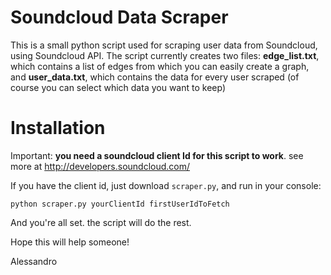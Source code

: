 # Soundcloud Data Scraper
This is a small python script used for scraping user data from Soundcloud, using Soundcloud API.
The script currently creates two files: **edge_list.txt**, which contains a list of edges from which you can easily create a graph, and **user_data.txt**, which contains the data for every user scraped (of course you can select which data you want to keep)

# Installation

Important: **you need a soundcloud client Id for this script to work**. see more at http://developers.soundcloud.com/

If you have the client id, just download `scraper.py`, and run in your console:

`python scraper.py yourClientId firstUserIdToFetch`

And you're all set. the script will do the rest.

Hope this will help someone!

Alessandro
